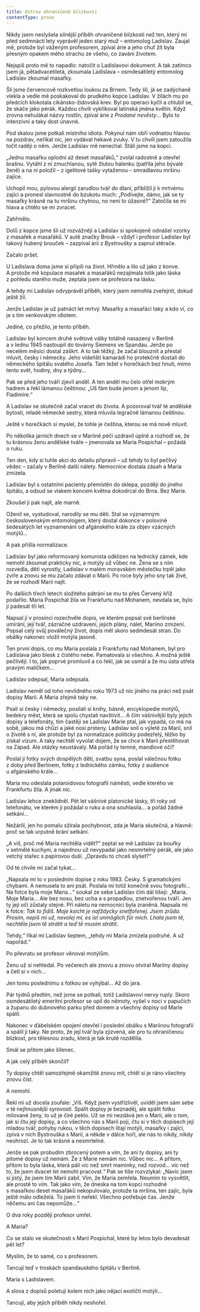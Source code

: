 ```yaml
---
title: Ostrov ohraničené blízkosti
contentType: prose
---
```


  

Nikdy jsem neslyšela silnější příběh ohraničené blízkosti než ten, který mi před sedmnácti lety vyprávěl jeden starý muž – entomolog Ladislav. Zaujal mě, protože byl váženým profesorem, zpíval árie a jeho chuť žít byla přesným opakem mého strachu ze všeho, co zavání životem.

Nejspíš proto mě to napadlo: natočit o Ladislavovi dokument. A tak zatímco jsem já, pětadvacetiletá, zkoumala Ladislava – osmdesátiletý entomolog Ladislav zkoumal masařky.

Šli jsme červencově rozkvetlou loukou za Brnem. Tedy šli, já se zadýchaně vlekla a vedle mě poskakoval do prudkého kopce Ladislav. V žilách mu po předcích klokotala cikánsko-židovská krev. Byl po operaci kyčlí a chlubil se, že skáče jako pérák. Každou chvíli vykřikoval latinská jména květin. Když zrovna nehulákal názvy rostlin, zpíval árie z _Prodané nevěsty_… Bylo to intenzivní a taky dost únavné.

Pod skalou jsme potkali místního idiota. Pokynul nám obří vodnatou hlavou na pozdrav, neříkal nic, jen vydával hekavé zvuky. V tu chvíli jsem zatoužila točit raději o něm. Jenže Ladislav mě nenechal. Stáli jsme na kopci.

„Jednu masařku oplodní až deset masařáků,“ zvolal radostně a otevřel brašnu. Vytáhl z ní zmuchlanou, sytě žlutou halenku (patřila jeho bývalé ženě) a na ni položil – z igelitové tašky vytaženou – smradlavou mršinu zajíce.

Uchopil mou, pylovou alergií zarudlou tvář do dlaní, přiblížil ji k mrtvému zajíci a pronesl slavnostně do bzukotu much: „Podívejte, dámo, jak se ty masařky krásně na tu mršinu chytnou, no není to úžasné?“ Zatočila se mi hlava a chtělo se mi zvracet.

Zahřmělo.

Dolů z kopce jsme šli už rozvážněji a Ladislav si spokojeně odnášel vzorky z masařek a masařáků. V autě značky Brouk – vždyť i profesor Ladislav byl takový hubený brouček – zazpíval árii z _Bystroušky_ a zapnul stěrače.

Začalo pršet.

U Ladislava doma jsme si připili na život. Hřmělo a lilo už jako z konve. A protože mě kopulace masařek a masařáků nezajímala tolik jako láska z pohledu starého muže, zeptala jsem se profesora na lásku.

A tehdy mi Ladislav odvyprávěl příběh, který jsem nemohla zveřejnit, dokud ještě žil.

Jenže Ladislav je už patnáct let mrtvý. Masařky a masařáci taky a kdo ví, co je s tím venkovským idiotem.

Jediné, co přežilo, je tento příběh.

Ladislav byl koncem druhé světové války totálně nasazený v Berlíně a v lednu 1945 nastoupil do továrny Siemens ve Spandau. Jenže po necelém měsíci dostal záškrt. A to tak těžký, že začal blouznit a přestal mluvit, česky i německy. Jeho vídeňští kamarádi ho protekčně dostali do německého špitálu svatého Josefa. Tam ležel v horečkách bez hnutí, mimo tento svět, hodiny, dny a týdny…

Pak se před jeho tváří zjevil anděl. A ten anděl mu čelo otřel mokrým hadrem a řekl lámanou češtinou: „Uš fám bude jenom a jenom líp, Fladimíre.“

A Ladislav se skutečně začal vracet do života. A pozoroval tvář té andělské bytosti, mladé německé sestry, která mluvila legračně lámanou češtinou.

Ještě v horečkách si myslel, že tohle je čeština, kterou se má nově mluvit.

Po několika jarních dnech se v Mariině péči uzdravil úplně a rozhodl se, že tu krásnou ženu andělské tváře – jmenovala se Maria Pospichal – požádá o ruku.

Ten den, kdy si tuhle akci do detailu připravil – už tehdy to byl pečlivý vědec – začaly v Berlíně další nálety. Nemocnice dostala zásah a Maria zmizela.

Ladislav byl s ostatními pacienty přemístěn do sklepa, později do jiného špitálu, a odsud se vlakem koncem května dokodrcal do Brna. Bez Marie.

Zkoušel ji pak najít, ale marně.

Oženil se, vystudoval, narodily se mu děti. Stal se významným československým entomologem, který dostal dokonce v polovině šedesátých let vyznamenání od afgánského krále za objev vzácných motýlů…

A pak přišla normalizace.

Ladislav byl jako reformovaný komunista odklizen na lednický zámek, kde nemohl zkoumat prakticky nic, a motýly už vůbec ne. Žena se s ním rozvedla, děti vyrostly, Ladislav v malém moravském městečku trpěl jako zvíře a znovu se mu začalo zdávat o Marii. Po roce byly jeho sny tak živé, že se rozhodl Marii najít.

Po dalších třech letech složitého pátrání se mu to přes Červený kříž podařilo. Maria Pospichal žila ve Frankfurtu nad Mohanem, nevdala se, bylo jí padesát tři let.

Napsal jí v prosinci rozechvěle dopis, ve kterém popsal své berlínské umírání, její tvář, zázračné uzdravení, jejich plány, nálet, Mariino zmizení. Popsal celý svůj poválečný život, dopis měl skoro sedmdesát stran. Do obálky nakonec vložil motýla jasoně.

Ten první dopis, co mu Maria poslala z Frankfurtu nad Mohanem, byl pro Ladislava jako blesk z čistého nebe. Pamatovala si všechno. A možná ještě pečlivěji. I to, jak poprvé promluvil a co řekl, jak se usmál a že mu ústa utřela pravým malíčkem…

Ladislav odepsal, Maria odepsala.

Ladislav neměl od toho nevlídného roku 1973 už nic jiného na práci než psát dopisy Marii. A Maria zřejmě taky ne.

Psali si česky i německy, posílali si knihy, básně, encyklopedie motýlů, bedekry měst, která se spolu chystali navštívit… A čím vášnivější byly jejich dopisy a telefonáty, tím častěji se Ladislav Marie ptal, jak vypadá, co má na sobě, jakou má chůzi a jaké nosí prsteny. Ladislav snil o výletě za Marií, snil o životě s ní, ale protože byl za normalizace politicky podezřelý, těžko by získal vízum. A taky nechtěl vyvolat dojem, že se chce k Marii přestěhovat na Západ. Ale otázky neustávaly. Má pořád ty temné, mandlové oči?

Poslal jí fotky svých dospělých dětí, svatbu syna, poslal válečnou fotku z doby před Berlínem, fotky z lednického zámku, fotky z audien­ce u afgánského krále…

Maria mu odeslala polaroidovou fotografii náměstí, vedle kterého ve Frankfurtu žila. A jinak nic.

Ladislav lehce zneklidněl. Pět let vášnivé platonické lásky, tři roky od telefonátu, ve kterém ji požádal o ruku a ona souhlasila… a pořád žádné setkání…

Nežárlil, jen ho pomalu sžírala pochybnost, zda je Maria skutečná, a hlavně: proč se tak urputně brání setkání.

„A víš, proč mě Maria nechtěla vidět?“ zeptal se mě Ladislav za bouřky v setmělé kuchyni, a najednou už nevypadal jako nesmrtelný pérák, ale jako vetchý stařec s papírovou duší. „Opravdu to chceš slyšet?“

Od té chvíle mi začal tykat…

„Napsala mi to v posledním dopise z roku 1983. Česky. S gramatickými chybami. A nemusela to ani psát. Poslala mi totiž konečně svou fotografii… Na fotce byla moje Maria…“ soukal ze sebe Ladislav čím dál tišeji: „Maria. Moje Maria… Ale bez nosu, bez ucha a s propadlou, znetvořenou tváří. Jen ty její oči zůstaly stejné. Při náletu na nemocnici byla zraněná. Napsala mi k fotce: _Tak to fidíš. Moje ksicht je nafždycky snetfořenej. Jsem zrůda. Prosím, nepiš mi už, nevolej mi, es ist unmöglich für mich. Lhala jsem tě, nechtěla jsem tě strátit a teď tě musím strátit_.

Tehdy,“ říkal mi Ladislav šeptem, „tehdy mi Maria zmizela podruhé. A už napořád.“

Po převratu se profesor věnoval motýlům.

Ženu už si nehledal. Po večerech ale znovu a znovu otvíral Mariiny dopisy a četl si v nich…

Jen tomu poslednímu s fotkou se vyhýbal… Až do jara.

Pár týdnů předtím, než jsme se potkali, totiž Ladislavovi nervy ruply. Skoro osmdesátiletý emeritní profesor se opil do němoty, vyšel v noci v papučích a županu do dubnového parku před domem a všechny dopisy od Marie spálil.

Nakonec v ďábelském opojení otevřel i poslední obálku s Mariinou fotografií a spálil ji taky. Ne proto, že její tvář byla zjizvená, ale pro tu ohraničenou blízkost, pro tělesnou zradu, která je tak krutě rozdělila.

Smál se přitom jako šílenec.

A jak celý příběh skončil?

Ty dopisy chtěl samozřejmě okamžitě znovu mít, chtěl si je ráno všechny znovu číst.

A nemohl.

Řekl mi už docela zoufale: „Víš. Když jsem vystřízlivěl, uviděl jsem sám sebe v té nejhnusnější syrovosti. Spálit dopisy je beznaděj, ale spálit fotku milované ženy, to už je čiré peklo. Už se mi nezdává jen o Marii, ale o tom, jak si čtu její dopisy, a co všechno nás s Marií pojí, čtu si v těch dopisech její mladou tvář, pohyby rukou, v těch dopisech lítají motýli, masařky i zajíci, zpívá v nich Bystrouška s Marií, a někde v dálce hoří, ale nás to nikdy, nikdy neohrozí. Je to tak krásné a nesmrtelné.

Jenže se pak probudím zbrocený potem a vím, že ani ty dopisy, ani ty pitomé dopisy už nemám. Že z Marie nemám nic. Vůbec nic… A přitom, přitom to byla láska, která pálí víc než smrt maminky, než rozvod… víc než to, že jsem dvacet let nemohl pracovat.“ Pak se tiše rozvzlykal: „Navíc jsem si jistý, že jsem tím Marii zabil. Vím, že Maria zemřela. Neumím to vysvětlit, ale prostě to vím. Tak jako vím, že dneska na tom kopci rozhodně s masařkou deset masařáků nekopulovalo, protože ta mršina, ten zajíc, byla ještě málo odleželá. To jsem ti neřekl. Všechno potřebuje čas. Jenže něčemu ani čas nepomůže…“

O dva roky později profesor umřel.

A Maria?

Co se stalo ve skutečnosti s Marií Pospichal, které by letos bylo devadesát pět let?

Myslím, že to samé, co s profesorem.

Tancují teď v troskách spandauského špitálu v Berlíně.

Maria s Ladislavem.

A slova z dopisů poletují kolem nich jako nějací exotičtí motýli…

Tancují, aby jejich příběh nikdy neshořel.
